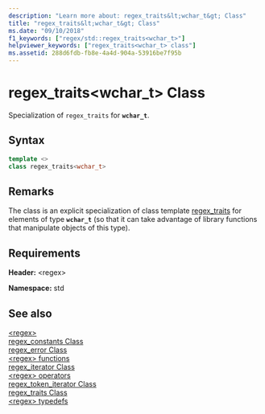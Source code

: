 ```yaml
---
description: "Learn more about: regex_traits&lt;wchar_t&gt; Class"
title: "regex_traits&lt;wchar_t&gt; Class"
ms.date: "09/10/2018"
f1_keywords: ["regex/std::regex_traits<wchar_t>"]
helpviewer_keywords: ["regex_traits<wchar_t> class"]
ms.assetid: 288d6fdb-fb8e-4a4d-904a-53916be7f95b
---
```

# regex_traits&lt;wchar_t&gt; Class

Specialization of `regex_traits` for **`wchar_t`**.

## Syntax

```cpp
template <>
class regex_traits<wchar_t>
```

## Remarks

The class is an explicit specialization of class template [regex_traits](../standard-library/regex-traits-class.md) for elements of type **`wchar_t`** (so that it can take advantage of library functions that manipulate objects of this type).

## Requirements

**Header:** \<regex>

**Namespace:** std

## See also

[\<regex>](../standard-library/regex.md)\
[regex_constants Class](../standard-library/regex-constants-class.md)\
[regex_error Class](../standard-library/regex-error-class.md)\
[\<regex> functions](../standard-library/regex-functions.md)\
[regex_iterator Class](../standard-library/regex-iterator-class.md)\
[\<regex> operators](../standard-library/regex-operators.md)\
[regex_token_iterator Class](../standard-library/regex-token-iterator-class.md)\
[regex_traits Class](../standard-library/regex-traits-class.md)\
[\<regex> typedefs](../standard-library/regex-typedefs.md)
